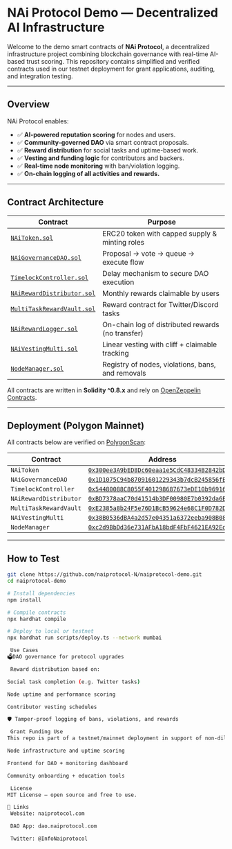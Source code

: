 #  NAi Protocol Demo — Decentralized AI Infrastructure

Welcome to the demo smart contracts of **NAi Protocol**, a decentralized infrastructure project combining blockchain governance with real-time AI-based trust scoring. This repository contains simplified and verified contracts used in our testnet deployment for grant applications, auditing, and integration testing.

---

##  Overview

NAi Protocol enables:
- ✅ **AI-powered reputation scoring** for nodes and users.
- ✅ **Community-governed DAO** via smart contract proposals.
- ✅ **Reward distribution** for social tasks and uptime-based work.
- ✅ **Vesting and funding logic** for contributors and backers.
- ✅ **Real-time node monitoring** with ban/violation logging.
- ✅ **On-chain logging of all activities and rewards.**

---

##  Contract Architecture

| Contract                            | Purpose |
|-------------------------------------|---------|
| [`NAiToken.sol`](./contracts/NAiToken.sol)               | ERC20 token with capped supply & minting roles |
| [`NAiGovernanceDAO.sol`](./contracts/NAiGovernanceDAO.sol) | Proposal → vote → queue → execute flow |
| [`TimelockController.sol`](./contracts/TimelockController.sol) | Delay mechanism to secure DAO execution |
| [`NAiRewardDistributor.sol`](./contracts/NAiRewardDistributor.sol) | Monthly rewards claimable by users |
| [`MultiTaskRewardVault.sol`](./contracts/MultiTaskRewardVault.sol) | Reward contract for Twitter/Discord tasks |
| [`NAiRewardLogger.sol`](./contracts/NAiRewardLogger.sol)         | On-chain log of distributed rewards (no transfer) |
| [`NAiVestingMulti.sol`](./contracts/NAiVestingMulti.sol)         | Linear vesting with cliff + claimable tracking |
| [`NodeManager.sol`](./contracts/NodeManager.sol)         | Registry of nodes, violations, bans, and removals |

All contracts are written in **Solidity ^0.8.x** and rely on [OpenZeppelin Contracts](https://github.com/OpenZeppelin/openzeppelin-contracts).

---

##  Deployment (Polygon Mainnet)

All contracts below are verified on [PolygonScan](https://polygonscan.com):

| Contract                   | Address |
|----------------------------|---------|
| `NAiToken`                 | [`0x300ee3A9bED8Dc60eaa1e5CdC48334B2842bDC8d`](https://polygonscan.com/address/0x300ee3A9bED8Dc60eaa1e5CdC48334B2842bDC8d) |
| `NAiGovernanceDAO`         | [`0x1D1075C94b87091601229343b7dcB245856fB012`](https://polygonscan.com/address/0x1D1075C94b87091601229343b7dcB245856fB012) |
| `TimelockController`       | [`0x54480088C8055F401298687673eDE10b969163Cb`](https://polygonscan.com/address/0x54480088C8055F401298687673eDE10b969163Cb) |
| `NAiRewardDistributor`     | [`0xBD7378aaC70d41514b3DF00980E7b0392da6B4c1`](https://polygonscan.com/address/0xBD7378aaC70d41514b3DF00980E7b0392da6B4c1) |
| `MultiTaskRewardVault`     | [`0xE2385a8b24F5e76D1BcB59624e68C1F0D782De86`](https://polygonscan.com/address/0xE2385a8b24F5e76D1BcB59624e68C1F0D782De86) |
| `NAiVestingMulti`          | [`0x38B0536dBA4a2d57e04351a6372eeba908B081CF`](https://polygonscan.com/address/0x38B0536dBA4a2d57e04351a6372eeba908B081CF) |
| `NodeManager`              | [`0xc2d9BbDd36e731AFbA18bdF4FbF4621EA92Ed358`](https://polygonscan.com/address/0xc2d9BbDd36e731AFbA18bdF4FbF4621EA92Ed358) |

---

##  How to Test

```bash
git clone https://github.com/naiprotocol-N/naiprotocol-demo.git
cd naiprotocol-demo

# Install dependencies
npm install

# Compile contracts
npx hardhat compile

# Deploy to local or testnet
npx hardhat run scripts/deploy.ts --network mumbai

 Use Cases
🗳️DAO governance for protocol upgrades

 Reward distribution based on:

Social task completion (e.g. Twitter tasks)

Node uptime and performance scoring

Contributor vesting schedules

🛡 Tamper-proof logging of bans, violations, and rewards

 Grant Funding Use
This repo is part of a testnet/mainnet deployment in support of non-dilutive grant funding (~$10k–$20k) to cover:

Node infrastructure and uptime scoring

Frontend for DAO + monitoring dashboard

Community onboarding + education tools

 License
MIT License — open source and free to use.

🔗 Links
 Website: naiprotocol.com

 DAO App: dao.naiprotocol.com

 Twitter: @InfoNaiprotocol

